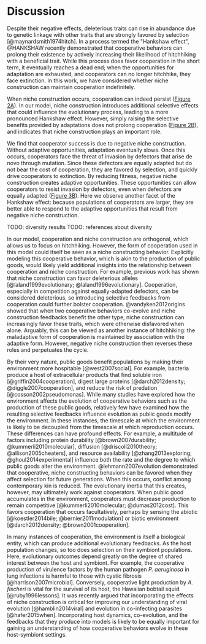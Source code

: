 
# Discussion

Despite their negative effects, deleterious traits can rise in abundance due to genetic linkage with other traits that are strongly favored by selection [@maynardsmith1974hitch].
In a process termed the "Hankshaw effect", @HANKSHAW recently demonstrated that cooperative behaviors can prolong their existence by actively increasing their likelihood of hitchhiking with a beneficial trait.
While this process does favor cooperation in the short term, it eventually reaches a dead end; when the opportunities for adaptation are exhausted, and cooperators can no longer hitchhike, they face extinction.
In this work, we have considered whether niche construction can maintain cooperation indefinitely.

When niche construction occurs, cooperation can indeed persist ([Figure 2A](#fig2)).
In our model, niche construction introduces additional selective effects that could influence the evolutionary process, leading to a more pronounced Hankshaw effect.
However, simply raising the selective benefits provided by adaptations does not prolong cooperation ([Figure 2B](#fig2)), and indicates that niche construction plays an important role.

We find that cooperator success is due to negative niche construction.
Without adaptive opportunities, adaptation eventually slows.
Once this occurs, cooperators face the threat of invasion by defectors that arise de novo through mutation.
Since these defectors are equally adapted but do not bear the cost of cooperation, they are favored by selection, and quickly drive cooperators to extinction.
By reducing fitness, negative niche construction creates adaptive opportunities.
These opportunities can allow cooperators to resist invasion by defectors, even when defectors are equally adapted ([Figure 3B](#fig3)).
Here we observe another facet of the Hankshaw effect: because populations of cooperators are larger, they are better able to respond to the adaptive opportunities that result from negative niche construction.

TODO: diversity results
TODO: references about diversity


In our model, cooperation and niche construction are orthogonal, which allows us to focus on hitchhiking.
However, the form of cooperation used in this model could itself be seen as a niche constructing behavior.
Explicitly modeling this cooperative behavior, which is akin to the production of public goods, would likely yield additional insights into the relationship between cooperation and niche construction.
For example, previous work has shown that niche construction can favor deleterious alleles [@laland1999evolutionary; @laland1996evolutionary].
Cooperation, especially in competition against equally-adapted defectors, can be considered deleterious, so introducing selective feedbacks from cooperation could further bolster cooperation.
@vandyken2012origins showed that when two cooperative behaviors co-evolve and niche construction feedbacks benefit the other type, niche construction can increasingly favor these traits, which were otherwise disfavored when alone.
Arguably, this can be viewed as another instance of hitchhiking: the maladaptive form of cooperation is maintained by association with the adaptive form. However, negative niche construction then reverses these roles and perpetuates the cycle.

By their very nature, public goods benefit populations by making their environment more hospitable [@west2007social].
For example, bacteria produce a host of extracellular products that find soluble iron [@griffin2004cooperation], digest large proteins [@darch2012density; @diggle2007cooperation], and reduce the risk of predation [@cosson2002pseudomonas].
While many studies have explored how the environment affects the evolution of cooperative behaviors such as the production of these public goods, relatively few have examined how the resulting selective feedbacks influence evolution as public goods modify the environment.
In these instances, the timescale at which the environment is likely to be decoupled from the timescale at which reproduction occurs.
These differences can have profound effects.
For example, a multitude of factors including protein durability [@brown2007durability; @kummerli2010molecular], diffusion [@driscoll2010theory; @allison2005cheaters], and resource availability [@zhang2013exploring; @ghoul2014experimental] influence both the rate and the degree to which public goods alter the environment.
@lehmann2007evolution demonstrated that cooperative, niche constructing behaviors can be favored when they affect selection for future generations.
When this occurs, conflict among contemporary kin is reduced.
The evolutionary inertia that this creates, however, may ultimately work against cooperators.
When public good accumulates in the environment, cooperators must decrease production to remain competitive [@kummerli2010molecular; @dumas2012cost].
This favors cooperation that occurs facultatively, perhaps by sensing the abiotic [@koestler2014bile; @bernier2011modulation] or biotic environment [@darch2012density; @brown2001cooperation].

In many instances of cooperation, the environment is itself a biological entity, which can produce additional evolutionary feedbacks.
As the host population changes, so too does selection on their symbiont populations.
Here, evolutionary outcomes depend greatly on the degree of shared interest between the host and symbiont.
For example, the cooperative production of virulence factors by the human pathogen *P. aeruginosa* in lung infections is harmful to those with cystic fibrosis [@harrison2007microbial].
Conversely, cooperative light production by *A. fischeri* is vital for the survival of its host, the Hawaiian bobtail squid [@ruby1996lessons].
It was recently argued that incorporating the effects of niche construction is critical for improving our understanding of viral evolution [@hamblin2014viral] and evolution in co-infecting parasites [@hafer2015when].
Incorporating host dynamics, co-evolution, and the feedbacks that they produce into models is likely to be equally important for gaining an understanding of how cooperative behaviors evolve in these host-symbiont settings.

